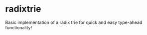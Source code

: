 radixtrie
=========

Basic implementation of a radix trie for quick and easy type-ahead functionality!
